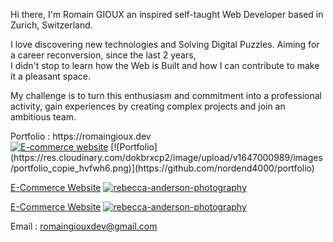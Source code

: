 Hi there, I'm Romain GIOUX an inspired self-taught
Web Developer based in Zurich, Switzerland.

I love discovering new technologies and Solving Digital Puzzles.
Aiming for a career reconversion, since the last 2 years,  
I didn't stop to learn how the Web is Built and how I can contribute 
to make it a pleasant space.
    
My challenge is to turn this enthusiasm and commitment into a
professional activity, gain experiences by
creating complex projects and join an ambitious team.

 <div>Portfolio : https://romaingioux.dev</div>
 <a href="https://github.com/nordend4000/portfolio"><img src="https://res.cloudinary.com/dokbrxcp2/image/upload/v1647000989/images/portfolio_copie_hvfwh6.png" alt="E-commerce website"/></a>
 [![Portfolio](https://res.cloudinary.com/dokbrxcp2/image/upload/v1647000989/images/portfolio_copie_hvfwh6.png)](https://github.com/nordend4000/portfolio)

<a href="https://github.com/nordend4000/rebecca-anderson-photography">E-Commerce Website</a>
[![rebecca-anderson-photography](https://res.cloudinary.com/dokbrxcp2/image/upload/v1647001941/images/Capture_d_%C3%A9cran_2022-03-11_%C3%A0_13.31.16_2_cblkuj.png)](https://github.com/nordend4000/rebecca-anderson-photography)

<a href="https://github.com/nordend4000/rebecca-anderson-photography">E-Commerce Website</a>
[![rebecca-anderson-photography](https://res.cloudinary.com/dokbrxcp2/image/upload/v1647001941/images/Capture_d_%C3%A9cran_2022-03-11_%C3%A0_13.31.16_2_cblkuj.png)](https://github.com/nordend4000/rebecca-anderson-photography)



   Email : romaingiouxdev@gmail.com  
   


